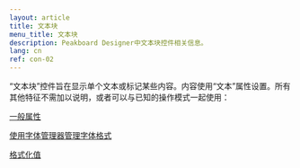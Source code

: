 ```yaml
---
layout: article
title: 文本块
menu_title: 文本块
description: Peakboard Designer中文本块控件相关信息。
lang: cn
ref: con-02
---
```


“文本块”控件旨在显示单个文本或标记某些内容。内容使用“文本”属性设置。所有其他特征不需加以说明，或者可以与已知的操作模式一起使用：

[一般属性](/controls/01-cn-general-properties.html)

[使用字体管理器管理字体格式](/misc/05-cn-custom-fonts.html)

[格式化值](/misc/03-cn-formating-values.html)
